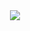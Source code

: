 <div align="center">
  <img src="[https://github.com/oka1313/oka1313/assets/101691440/92118a53-c5b6-40bc-b130-bf8c398d7b51](https://mblogvideo-phinf.pstatic.net/MjAyNDExMDZfMTEg/MDAxNzMwOTAwMDIwMDg1.N5KXpnlhqen2JLAUVjS4yjIgAIC3eJqIBTgqKwlVEBog.0_LJFlRPWob-Y_3tQkGmVjlbsrf3wa3XRttQSmja96wg.GIF/github_title.gif?type=mp4w800)" />
  
</div>
